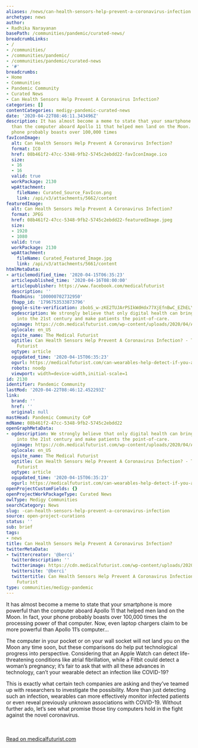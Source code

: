 ```yaml
---
aliases: /news/can-health-sensors-help-prevent-a-coronavirus-infection
archetype: news
author:
- Radhika Narayanan
basePath: /communities/pandemic/curated-news/
breadcrumbLinks:
- /
- /communities/
- /communities/pandemic/
- /communities/pandemic/curated-news
- '#'
breadcrumbs:
- Home
- Communities
- Pandemic Community
- Curated News
- Can Health Sensors Help Prevent A Coronavirus Infection?
categories: []
contentCategories: medigy-pandemic-curated-news
date: '2020-04-22T08:46:11.343496Z'
description: It has almost become a meme to state that your smartphone is more powerful
  than the computer aboard Apollo 11 that helped men land on the Moon. In fact, your
  phone probably boasts over 100,000 times
favIconImage:
  alt: Can Health Sensors Help Prevent A Coronavirus Infection?
  format: ICO
  href: 08b461f2-47cc-5348-9fb2-5745c2ebdd22-favIconImage.ico
  size:
  - 16
  - 16
  valid: true
  workPackage: 2130
  wpAttachment:
    fileName: Curated_Source_FavIcon.png
    link: /api/v3/attachments/5662/content
featuredImage:
  alt: Can Health Sensors Help Prevent A Coronavirus Infection?
  format: JPEG
  href: 08b461f2-47cc-5348-9fb2-5745c2ebdd22-featuredImage.jpeg
  size:
  - 1920
  - 1080
  valid: true
  workPackage: 2130
  wpAttachment:
    fileName: Curated_Featured_Image.jpg
    link: /api/v3/attachments/5661/content
htmlMetaData:
- articlemodified_time: '2020-04-15T06:35:23'
  articlepublished_time: '2020-04-16T08:00:00'
  articlepublisher: https://www.facebook.com/medicalfuturist
  description: ''
  fbadmins: '100000702732950'
  fbapp_id: '1796753533873796'
  google-site-verification: zbobS_w-zKE2TUJArPSIkWdHdx77XjEfnBwC_EZhELY
  ogdescription: We strongly believe that only digital health can bring healthcare
    into the 21st century and make patients the point-of-care.
  ogimage: https://cdn.medicalfuturist.com/wp-content/uploads/2020/04/AI-wearables-small.jpg
  oglocale: en_US
  ogsite_name: The Medical Futurist
  ogtitle: Can Health Sensors Help Prevent A Coronavirus Infection? - The Medical
    Futurist
  ogtype: article
  ogupdated_time: '2020-04-15T06:35:23'
  ogurl: https://medicalfuturist.com/can-wearables-help-detect-if-you-are-infected-with-the-coronavirus
  robots: noodp
  viewport: width=device-width,initial-scale=1
id: 2130
identifier: Pandemic Community
lastMod: '2020-04-22T08:46:12.452293Z'
link:
  brand: ''
  href: ''
  original: null
mastHead: Pandemic Community CoP
mdName: 08b461f2-47cc-5348-9fb2-5745c2ebdd22
openGraphMetaData:
- ogdescription: We strongly believe that only digital health can bring healthcare
    into the 21st century and make patients the point-of-care.
  ogimage: https://cdn.medicalfuturist.com/wp-content/uploads/2020/04/AI-wearables-small.jpg
  oglocale: en_US
  ogsite_name: The Medical Futurist
  ogtitle: Can Health Sensors Help Prevent A Coronavirus Infection? - The Medical
    Futurist
  ogtype: article
  ogupdated_time: '2020-04-15T06:35:23'
  ogurl: https://medicalfuturist.com/can-wearables-help-detect-if-you-are-infected-with-the-coronavirus
openProjectCustomFields: {}
openProjectWorkPackageType: Curated News
owlType: Medigy Communities
searchCategory: News
slug: -can-health-sensors-help-prevent-a-coronavirus-infection
source: open-project-curations
status: ''
sub: brief
tags:
- news
title: Can Health Sensors Help Prevent A Coronavirus Infection?
twitterMetaData:
- twittercreator: '@berci'
  twitterdescription: ''
  twitterimage: https://cdn.medicalfuturist.com/wp-content/uploads/2020/04/AI-wearables-small.jpg
  twittersite: '@berci'
  twittertitle: Can Health Sensors Help Prevent A Coronavirus Infection? - The Medical
    Futurist
type: communities/medigy-pandemic
---
```


It has almost become a meme to state that your smartphone is more powerful than the computer aboard Apollo 11 that helped men land on the Moon. In fact, your phone probably boasts over 100,000 times the processing power of that computer. Now, even laptop chargers claim to be more powerful than Apollo 11’s computer…

The computer in your pocket or on your wall socket will not land you on the Moon any time soon, but these comparisons do help put technological progress into perspective. Considering that an Apple Watch can detect life-threatening conditions like atrial fibrillation, while a Fitbit could detect a woman’s pregnancy; it’s fair to ask that with all these advances in technology, can’t your wearable detect an infection like COVID-19?

This is exactly what certain tech companies are asking and they’ve teamed up with researchers to investigate the possibility. More than just detecting such an infection, wearables can more effectively monitor infected patients or even reveal previously unknown associations with COVID-19. Without further ado, let’s see what promise those tiny computers hold in the fight against the novel coronavirus.

<br><br><a target="_blank" href=https://medicalfuturist.com/can-wearables-help-detect-if-you-are-infected-with-the-coronavirus/>Read on medicalfuturist.com</a>